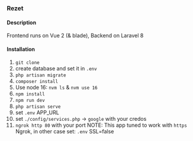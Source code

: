 ### Rezet

#### Description
Frontend runs on Vue 2 (& blade), Backend on Laravel 8

#### Installation
1. `git clone`
2. create database and set it in `.env`
3. `php artisan migrate`
4. `composer install`
5. Use node 16: `nvm ls` & `nvm use 16` 
6. `npm install`
7. `npm run dev`
8. `php artisan serve`
9. set `.env` APP_URL
10. set `./config/services.php` -> `google` with your credos
11. `ngrok http 80` with your port
NOTE: This app tuned to work with `https` Ngrok, in other case set: `.env` SSL=false

